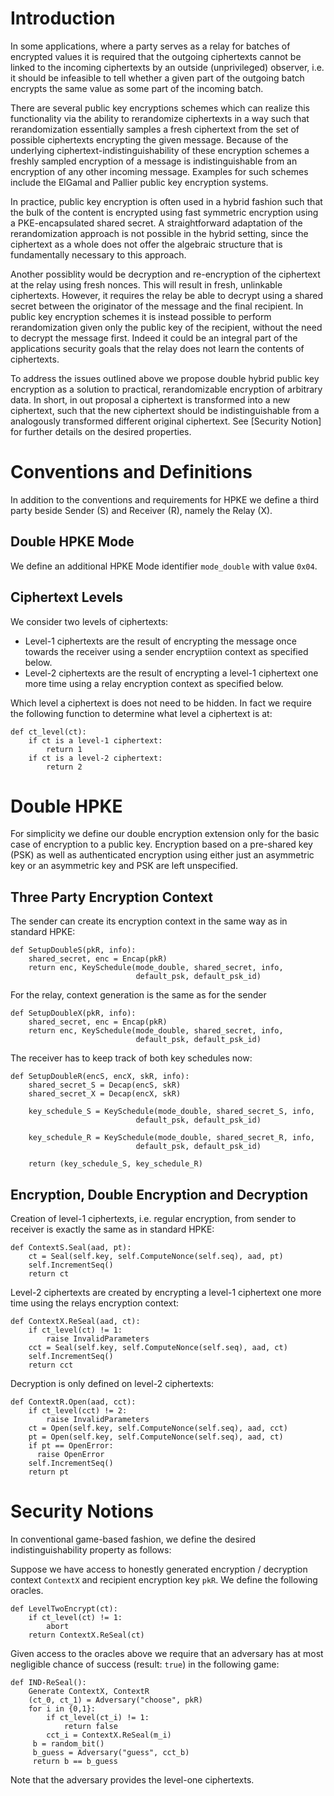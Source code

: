 # Introduction

In some applications, where a party serves as a relay for batches of
encrypted values it is required that the outgoing ciphertexts cannot
be linked to the incoming ciphertexts by an outside (unprivileged)
observer, i.e. it should be infeasible to tell whether a given part of
the outgoing batch encrypts the same value as some part of the
incoming batch.

There are several public key encryptions schemes which can realize
this functionality via the ability to rerandomize ciphertexts in a way
such that rerandomization essentially samples a fresh ciphertext from
the set of possible ciphertexts encrypting the given message. Because
of the underlying ciphertext-indistinguishability of these encryption
schemes a freshly sampled encryption of a message is indistinguishable
from an encryption of any other incoming message. Examples for such
schemes include the ElGamal and Pallier public key encryption systems.

In practice, public key encryption is often used in a hybrid fashion
such that the bulk of the content is encrypted using fast symmetric
encryption using a PKE-encapsulated shared secret. A straightforward
adaptation of the rerandomization approach is not possible in the
hybrid setting, since the ciphertext as a whole does not offer the
algebraic structure that is fundamentally necessary to this approach.

Another possiblity would be decryption and re-encryption of the
ciphertext at the relay using fresh nonces. This will result in fresh,
unlinkable ciphertexts. However, it requires the relay be able to
decrypt using a shared secret between the originator of the message
and the final recipient. In public key encryption schemes it is
instead possible to perform rerandomization given only the public key
of the recipient, without the need to decrypt the message
first. Indeed it could be an integral part of the applications
security goals that the relay does not learn the contents of
ciphertexts.

To address the issues outlined above we propose double hybrid public
key encryption as a solution to practical, rerandomizable encryption
of arbitrary data. In short, in out proposal a ciphertext is
transformed into a new ciphertext, such that the new ciphertext should
be indistinguishable from a analogously transformed different original
ciphertext. See [Security Notion] for further details on the
desired properties.

# Conventions and Definitions

In addition to the conventions and requirements for HPKE we define a
third party beside Sender (S) and Receiver (R), namely the Relay (X).

## Double HPKE Mode

We define an additional HPKE Mode identifier `mode_double` with value
`0x04`.

## Ciphertext Levels

We consider two levels of ciphertexts:

-   Level-1 ciphertexts are the result of encrypting the message once
    towards the receiver using a sender encryptiion context as specified
    below.
-   Level-2 ciphertexts are the result of encrypting a level-1
    ciphertext one more time using a relay encryption context as
    specified below.

Which level a ciphertext is does not need to be hidden. In fact we
require the following function to determine what level a ciphertext is at:

    def ct_level(ct):
        if ct is a level-1 ciphertext:
            return 1
        if ct is a level-2 ciphertext:
            return 2


# Double HPKE

For simplicity we define our double encryption extension only for the
basic case of encryption to a public key. Encryption based on a
pre-shared key (PSK) as well as authenticated encryption using either just
an asymmetric key or an asymmetric key and PSK are left unspecified.


## Three Party Encryption Context

The sender can create its encryption context in the same way as in 
standard HPKE:

    def SetupDoubleS(pkR, info):
        shared_secret, enc = Encap(pkR)
        return enc, KeySchedule(mode_double, shared_secret, info,
                                default_psk, default_psk_id)

For the relay, context generation is the same as for the sender

    def SetupDoubleX(pkR, info):
        shared_secret, enc = Encap(pkR)
        return enc, KeySchedule(mode_double, shared_secret, info,
                                default_psk, default_psk_id)

The receiver has to keep track of both key schedules now:

    def SetupDoubleR(encS, encX, skR, info):
        shared_secret_S = Decap(encS, skR)
        shared_secret_X = Decap(encX, skR)
    
        key_schedule_S = KeySchedule(mode_double, shared_secret_S, info,
                                default_psk, default_psk_id)
    
        key_schedule_R = KeySchedule(mode_double, shared_secret_R, info,
                                default_psk, default_psk_id)
    
        return (key_schedule_S, key_schedule_R)

## Encryption, Double Encryption and Decryption

Creation of level-1 ciphertexts, i.e. regular encryption, from sender to receiver is exactly the same as in standard HPKE:

    def ContextS.Seal(aad, pt):
        ct = Seal(self.key, self.ComputeNonce(self.seq), aad, pt)
        self.IncrementSeq()
        return ct

Level-2 ciphertexts are created by encrypting a level-1 ciphertext one more time using the relays encryption context:

    def ContextX.ReSeal(aad, ct):
        if ct_level(ct) != 1:
            raise InvalidParameters
        cct = Seal(self.key, self.ComputeNonce(self.seq), aad, ct)
        self.IncrementSeq()
        return cct

Decryption is only defined on level-2 ciphertexts:

    def ContextR.Open(aad, cct):
        if ct_level(cct) != 2:
            raise InvalidParameters
        ct = Open(self.key, self.ComputeNonce(self.seq), aad, cct)
        pt = Open(self.key, self.ComputeNonce(self.seq), aad, ct)
        if pt == OpenError:
          raise OpenError
        self.IncrementSeq()
        return pt

# Security Notions

In conventional game-based fashion, we define the desired
indistinguishability property as follows:

Suppose we have access to honestly generated encryption / decryption
context `ContextX` and recipient encryption key `pkR`. We define the following oracles.

    def LevelTwoEncrypt(ct):
        if ct_level(ct) != 1:
            abort
        return ContextX.ReSeal(ct)

Given access to the oracles above we require that an adversary has at
most negligible chance of success (result: `true`) in the following game:

    def IND-ReSeal():
        Generate ContextX, ContextR
        (ct_0, ct_1) = Adversary("choose", pkR)
        for i in {0,1}:
            if ct_level(ct_i) != 1:
                return false
            cct_i = ContextX.ReSeal(m_i)
         b = random_bit()
         b_guess = Adversary("guess", cct_b)
         return b == b_guess

Note that the adversary provides the level-one ciphertexts.

